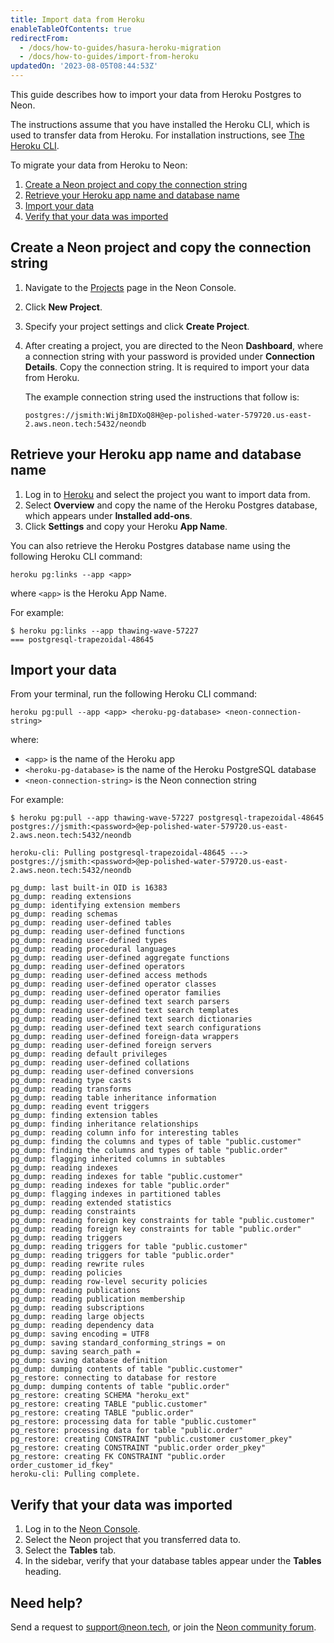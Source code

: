 ```yaml
---
title: Import data from Heroku
enableTableOfContents: true
redirectFrom:
  - /docs/how-to-guides/hasura-heroku-migration
  - /docs/how-to-guides/import-from-heroku
updatedOn: '2023-08-05T08:44:53Z'
---
```


This guide describes how to import your data from Heroku Postgres to Neon.

The instructions assume that you have installed the Heroku CLI, which is used to transfer data from Heroku. For installation instructions, see [The Heroku CLI](https://devcenter.heroku.com/articles/heroku-cli).

To migrate your data from Heroku to Neon:

1. [Create a Neon project and copy the connection string](#create-a-neon-project-and-copy-the-connection-string)
2. [Retrieve your Heroku app name and database name](#retrieve-your-heroku-app-name-and-database-name)
3. [Import your data](#import-your-data)
4. [Verify that your data was imported](#verify-that-your-data-was-imported)

## Create a Neon project and copy the connection string

1. Navigate to the [Projects](https://console.neon.tech/app/projects) page in the Neon Console.
2. Click **New Project**.
3. Specify your project settings and click **Create Project**.
4. After creating a project, you are directed to the Neon **Dashboard**, where a connection string with your password is provided under **Connection Details**. Copy the connection string. It is required to import your data from Heroku.

    The example connection string used the instructions that follow is:

    <CodeBlock shouldWrap>

    ```text
    postgres://jsmith:Wij8mIDXoQ8H@ep-polished-water-579720.us-east-2.aws.neon.tech:5432/neondb
    ```

    </CodeBlock>

## Retrieve your Heroku app name and database name

1. Log in to [Heroku](https://dashboard.heroku.com/) and select the project you want to import data from.
1. Select **Overview** and copy the name of the Heroku Postgres database, which appears under **Installed add-ons**.
1. Click **Settings** and copy your Heroku **App Name**.

<Admonition type="note">
You can also retrieve the Heroku Postgres database name using the following Heroku CLI command:
</Admonition>

```shell
heroku pg:links --app <app>
```

where `<app>` is the Heroku App Name.

For example:

```shell
$ heroku pg:links --app thawing-wave-57227
=== postgresql-trapezoidal-48645
```

## Import your data

From your terminal, run the following Heroku CLI command:

```shell
heroku pg:pull --app <app> <heroku-pg-database> <neon-connection-string>
```

where:

- `<app>` is the name of the Heroku app
- `<heroku-pg-database>` is the name of the Heroku PostgreSQL database
- `<neon-connection-string>` is the Neon connection string

For example:

```shell
$ heroku pg:pull --app thawing-wave-57227 postgresql-trapezoidal-48645 postgres://jsmith:<password>@ep-polished-water-579720.us-east-2.aws.neon.tech:5432/neondb

heroku-cli: Pulling postgresql-trapezoidal-48645 ---> postgres://jsmith:<password>@ep-polished-water-579720.us-east-2.aws.neon.tech:5432/neondb

pg_dump: last built-in OID is 16383
pg_dump: reading extensions
pg_dump: identifying extension members
pg_dump: reading schemas
pg_dump: reading user-defined tables
pg_dump: reading user-defined functions
pg_dump: reading user-defined types
pg_dump: reading procedural languages
pg_dump: reading user-defined aggregate functions
pg_dump: reading user-defined operators
pg_dump: reading user-defined access methods
pg_dump: reading user-defined operator classes
pg_dump: reading user-defined operator families
pg_dump: reading user-defined text search parsers
pg_dump: reading user-defined text search templates
pg_dump: reading user-defined text search dictionaries
pg_dump: reading user-defined text search configurations
pg_dump: reading user-defined foreign-data wrappers
pg_dump: reading user-defined foreign servers
pg_dump: reading default privileges
pg_dump: reading user-defined collations
pg_dump: reading user-defined conversions
pg_dump: reading type casts
pg_dump: reading transforms
pg_dump: reading table inheritance information
pg_dump: reading event triggers
pg_dump: finding extension tables
pg_dump: finding inheritance relationships
pg_dump: reading column info for interesting tables
pg_dump: finding the columns and types of table "public.customer"
pg_dump: finding the columns and types of table "public.order"
pg_dump: flagging inherited columns in subtables
pg_dump: reading indexes
pg_dump: reading indexes for table "public.customer"
pg_dump: reading indexes for table "public.order"
pg_dump: flagging indexes in partitioned tables
pg_dump: reading extended statistics
pg_dump: reading constraints
pg_dump: reading foreign key constraints for table "public.customer"
pg_dump: reading foreign key constraints for table "public.order"
pg_dump: reading triggers
pg_dump: reading triggers for table "public.customer"
pg_dump: reading triggers for table "public.order"
pg_dump: reading rewrite rules
pg_dump: reading policies
pg_dump: reading row-level security policies
pg_dump: reading publications
pg_dump: reading publication membership
pg_dump: reading subscriptions
pg_dump: reading large objects
pg_dump: reading dependency data
pg_dump: saving encoding = UTF8
pg_dump: saving standard_conforming_strings = on
pg_dump: saving search_path =
pg_dump: saving database definition
pg_dump: dumping contents of table "public.customer"
pg_restore: connecting to database for restore
pg_dump: dumping contents of table "public.order"
pg_restore: creating SCHEMA "heroku_ext"
pg_restore: creating TABLE "public.customer"
pg_restore: creating TABLE "public.order"
pg_restore: processing data for table "public.customer"
pg_restore: processing data for table "public.order"
pg_restore: creating CONSTRAINT "public.customer customer_pkey"
pg_restore: creating CONSTRAINT "public.order order_pkey"
pg_restore: creating FK CONSTRAINT "public.order order_customer_id_fkey"
heroku-cli: Pulling complete.
```

## Verify that your data was imported

1. Log in to the [Neon Console](https://console.neon.tech/app/projects).
2. Select the Neon project that you transferred data to.
3. Select the **Tables** tab.
4. In the sidebar, verify that your database tables appear under the **Tables** heading.

## Need help?

Send a request to [support@neon.tech](mailto:support@neon.tech), or join the [Neon community forum](https://community.neon.tech/).
